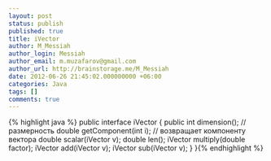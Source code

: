 ```yaml
---
layout: post
status: publish
published: true
title: iVector
author: M_Messiah
author_login: Messiah
author_email: m.muzafarov@gmail.com
author_url: http://brainstorage.me/M_Messiah
date: 2012-06-26 21:45:02.000000000 +06:00
categories: Java
tags: []
comments: true
---
```

{% highlight java %}
public interface iVector {
public int dimension(); // размерность
double getComponent(int i); // возвращает компоненту вектора
double scalar(iVector v);
double len();
iVector multiply(double factor);
iVector add(iVector v);
iVector sub(iVector v);
}
}{% endhighlight %}
&nbsp;
